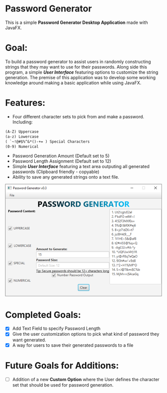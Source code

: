# Password Generator


This is a simple **Password Generator Desktop Application** made with JavaFX.

# Goal:
To build a password generator to assist users in randomly constructing strings that they may want to use for their passwords.
Along side this program, a simple ***User Interface*** featuring options to customize the string generation. The premise of this application was to develop some working knowledge around making a basic application while using JavaFX.

# Features:

  - Four different character sets to pick from and make a password. Including:
  ``` 
(A-Z) Uppercase 
(a-z) Lowercase
( `~!@#$%^&*()-+= ) Special Characters
(0-9) Numerical
```
  - Password Generation Amount (Default set to 5)
  - Password Length Assignment (Default set to 12)
  - Simple ***User Interface*** featuring a text area outputing all generated passwords (Clipboard friendly - copyable)
  - Ability to save any generated strings onto a text file.
  
![](images/PassGenCaptureV3.png)

# Completed Goals:
- [x] Add Text Field to specify Password Length
- [x] Give the user customization options to pick what kind of password they want generated.
- [x] A way for users to save their generated passwords to a file

# Future Goals for Additions: 
- [ ] Addition of a new **Custom Option** where the User defines the character set that should be used for password generation.

